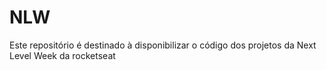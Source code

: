 # NLW

Este repositório é destinado à disponibilizar o código dos projetos da Next Level Week da rocketseat
